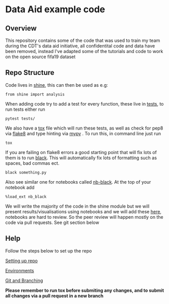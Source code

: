 Data Aid example code
=========================================================


Overview
-------------------------

This repository contains some of the code that was used to train my team during the CDT's data aid initiative, all confidentital code and data have been removed, instead I've adapted some of the tutorials and code to work on the open source fifa19 dataset

Repo Structure
-------------------------

Code lives in [shine](https://github.com/rgreen1995/fifa_examples/tree/main/src/shine), this can then be used as e.g:

`
from shine import analysis
`

When adding code try to add a test for every function, these live in [tests](https://github.com/rgreen1995/fifa_examples/tree/main/tests), to run tests either run 

`
pytest tests/
`

We also have a [tox](https://tox.readthedocs.io/en/latest/) file which will run these tests, as well as check for pep8 via [flake8](https://flake8.pycqa.org/en/latest/) and type hinting via [mypy](https://mypy.readthedocs.io/en/stable/) . To run this, in command line just run 

`
tox
`

If you are failing on flake8 errors a good starting point that will fix lots of them is to run [black](https://github.com/psf/black). This will automatically fix lots of formatting such as spaces, bad commas ect.

`
black something.py
`

Also see similar one for notebooks called  [nb-black](https://pypi.org/project/nb-black/). At the top of your notebook add 

`
%load_ext nb_black
`


We will write the majority of the code in the shine module but we will present results/visualisations using notebooks and we will add these [here](https://github.com/rgreen1995/fifa_examples/tree/main/notebooks), notebooks are hard to review. So the peer review will happen mostly on the code via pull requests. See git section below

Help
-------------------------
Follow the steps below to set up the repo 

[Setting up repo](https://github.com/rgreen1995/fifa_examples/wiki/Setting-up-repository)

[Environments](https://github.com/rgreen1995/fifa_examples/wiki/Environments)

[Git and Branching](https://github.com/rgreen1995/fifa_examples/wiki/Git-and-Branching)

**Please remember to run tox before submiting any changes, and to submit all changes via a pull request in a new branch**





